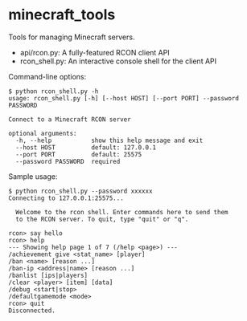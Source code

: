 minecraft_tools
===============

Tools for managing Minecraft servers.

* api/rcon.py: A fully-featured RCON client API
* rcon_shell.py: An interactive console shell for the client API

Command-line options:

    $ python rcon_shell.py -h
    usage: rcon_shell.py [-h] [--host HOST] [--port PORT] --password PASSWORD
    
    Connect to a Minecraft RCON server
    
    optional arguments:
      -h, --help           show this help message and exit
      --host HOST          default: 127.0.0.1
      --port PORT          default: 25575
      --password PASSWORD  required

Sample usage:

    $ python rcon_shell.py --password xxxxxx
    Connecting to 127.0.0.1:25575...
      
      Welcome to the rcon shell. Enter commands here to send them
      to the RCON server. To quit, type "quit" or "q".
      
    rcon> say hello
    rcon> help 
    --- Showing help page 1 of 7 (/help <page>) ---
    /achievement give <stat_name> [player]
    /ban <name> [reason ...]
    /ban-ip <address|name> [reason ...]
    /banlist [ips|players]
    /clear <player> [item] [data]
    /debug <start|stop>
    /defaultgamemode <mode>
    rcon> quit
    Disconnected.

